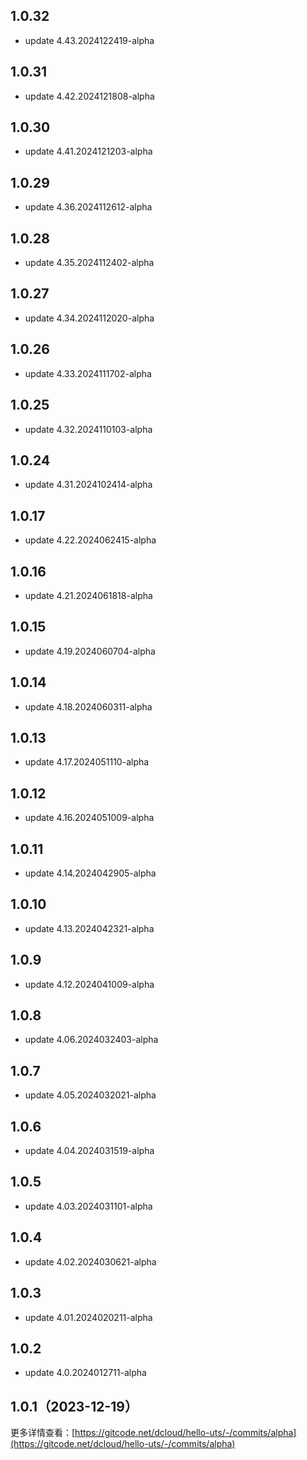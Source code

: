 ## 1.0.32
* update 4.43.2024122419-alpha

## 1.0.31
* update 4.42.2024121808-alpha

## 1.0.30
* update 4.41.2024121203-alpha

## 1.0.29
* update 4.36.2024112612-alpha

## 1.0.28
* update 4.35.2024112402-alpha

## 1.0.27
* update 4.34.2024112020-alpha

## 1.0.26
* update 4.33.2024111702-alpha

## 1.0.25
* update 4.32.2024110103-alpha

## 1.0.24
* update 4.31.2024102414-alpha

## 1.0.17
* update 4.22.2024062415-alpha

## 1.0.16
* update 4.21.2024061818-alpha

## 1.0.15
* update 4.19.2024060704-alpha

## 1.0.14
* update 4.18.2024060311-alpha

## 1.0.13
* update 4.17.2024051110-alpha

## 1.0.12
* update 4.16.2024051009-alpha

## 1.0.11
* update 4.14.2024042905-alpha

## 1.0.10
* update 4.13.2024042321-alpha

## 1.0.9
* update 4.12.2024041009-alpha

## 1.0.8
* update 4.06.2024032403-alpha

## 1.0.7
* update 4.05.2024032021-alpha

## 1.0.6
* update 4.04.2024031519-alpha

## 1.0.5
* update 4.03.2024031101-alpha

## 1.0.4
* update 4.02.2024030621-alpha

## 1.0.3
* update 4.01.2024020211-alpha

## 1.0.2
* update 4.0.2024012711-alpha

## 1.0.1（2023-12-19）
更多详情查看：[https://gitcode.net/dcloud/hello-uts/-/commits/alpha](https://gitcode.net/dcloud/hello-uts/-/commits/alpha)
